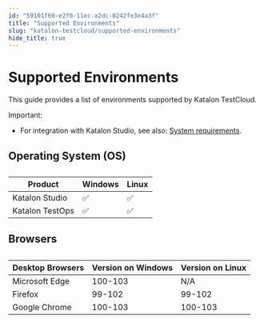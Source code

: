 ```yaml
---
id: "59101f60-e2f0-11ec-a2dc-0242fe3e4a3f"
title: "Supported Environments"
slug: "katalon-testcloud/supported-environments"
hide_title: true
---
```


# <a id="id" class="anchor_top_offset"/><a id="ariaid-title1" class="anchor_top_offset"/>Supported Environments

<p xmlns="http://www.w3.org/1999/xhtml" className="p">This guide provides a list of environments supported by Katalon   TestCloud.</p> 
<div xmlns="http://www.w3.org/1999/xhtml" className="note important note_important"><span className="note__title">Important:</span> <ul className="ul"><li className="li"><p className="p">For integration with Katalon Studio, see also: <a className="xref" href="/docs/legacy/katalon-studio-enterprise/release-notes/supported-environments#id_1">System
          requirements</a>.</p></li></ul>
</div>
    

## <a id="id_1" class="anchor_top_offset"/>Operating System (OS)

    
      
<table xmlns="http://www.w3.org/1999/xhtml" className="table"><caption /><thead className="thead">     <tr className>       <th className="entry anchor_top_offset" id="id_1__entry__1">Product</th>       <th className="entry anchor_top_offset" id="id_1__entry__2">Windows</th>       <th className="entry anchor_top_offset" id="id_1__entry__3">Linux</th>     </tr>   </thead><tbody className="tbody">     <tr className>       <td className="entry" headers="id_1__entry__1 id_1__entry__2 id_1__entry__3 ">Katalon Studio</td>       <td className="entry" headers="id_1__entry__1 id_1__entry__2 id_1__entry__3 ">✅</td>       <td className="entry" headers="id_1__entry__1 id_1__entry__2 id_1__entry__3 ">✅</td>     </tr>     <tr className>       <td className="entry" headers="id_1__entry__1 id_1__entry__2 id_1__entry__3 ">Katalon TestOps</td>       <td className="entry" headers="id_1__entry__1 id_1__entry__2 id_1__entry__3 ">✅</td>       <td className="entry" headers="id_1__entry__1 id_1__entry__2 id_1__entry__3 ">✅</td>     </tr>   </tbody></table> 
    
  

## <a id="id_2" class="anchor_top_offset"/>Browsers

<table xmlns="http://www.w3.org/1999/xhtml" className="table"><caption /><thead className="thead"><tr className><th className="entry anchor_top_offset" id="id_2__entry__1">Desktop Browsers</th><th className="entry anchor_top_offset" id="id_2__entry__2">Version on Windows</th><th className="entry anchor_top_offset" id="id_2__entry__3">Version on Linux</th></tr></thead><tbody className="tbody"><tr className><td className="entry" headers="id_2__entry__1 id_2__entry__2 id_2__entry__3 ">Microsoft Edge</td><td className="entry" headers="id_2__entry__1 id_2__entry__2 id_2__entry__3 ">100-103</td><td className="entry" headers="id_2__entry__1 id_2__entry__2 id_2__entry__3 ">N/A</td></tr><tr className><td className="entry" headers="id_2__entry__1 id_2__entry__2 id_2__entry__3 ">Firefox</td><td className="entry" headers="id_2__entry__1 id_2__entry__2 id_2__entry__3 ">99-102</td><td className="entry" headers="id_2__entry__1 id_2__entry__2 id_2__entry__3 ">99-102</td></tr><tr className><td className="entry" headers="id_2__entry__1 id_2__entry__2 id_2__entry__3 ">Google Chrome</td><td className="entry" headers="id_2__entry__1 id_2__entry__2 id_2__entry__3 ">100-103</td><td className="entry" headers="id_2__entry__1 id_2__entry__2 id_2__entry__3 ">100-103</td></tr></tbody></table> 
